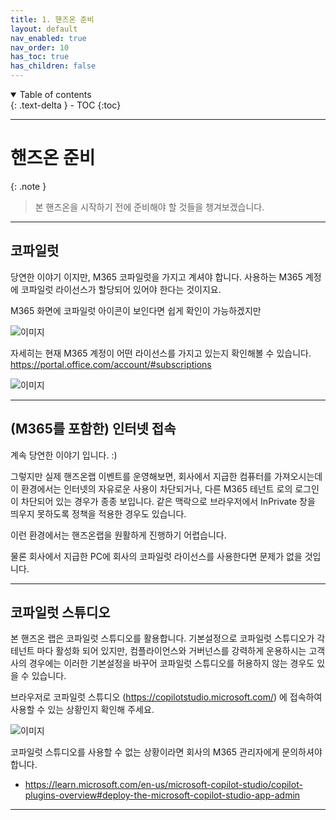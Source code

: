 ```yaml
---
title: 1. 핸즈온 준비
layout: default
nav_enabled: true
nav_order: 10
has_toc: true
has_children: false
---
```


<details open markdown="block">
  <summary>
    Table of contents
  </summary>
  {: .text-delta }
- TOC
{:toc}
</details>

---

# 핸즈온 준비

{: .note }
> 본 핸즈온을 시작하기 전에 준비해야 할 것들을 챙겨보겠습니다.

---

## 코파일럿 

당연한 이야기 이지만, M365 코파일럿을 가지고 계셔야 합니다. 사용하는 M365 계정에 코파일럿 라이선스가 할당되어 있어야 한다는 것이지요. 

M365 화면에 코파일럿 아이콘이 보인다면 쉽게 확인이 가능하겠지만

![이미지](../assets/10/10-01.png)

자세히는 현재 M365 계정이 어떤 라이선스를 가지고 있는지 확인해볼 수 있습니다.
https://portal.office.com/account/#subscriptions 

![이미지](../assets/10/10-02.png)

---

## (M365를 포함한) 인터넷 접속

계속 당연한 이야기 입니다. :) 

그렇지만 실제 핸즈온랩 이벤트를 운영해보면, 회사에서 지급한 컴퓨터를 가져오시는데 이 환경에서는 인터넷의 자유로운 사용이 차단되거나, 다른 M365 테넌트 로의 로그인이 차단되어 있는 경우가 종종 보입니다. 같은 맥락으로 브라우저에서 InPrivate 창을 띄우지 못하도록 정책을 적용한 경우도 있습니다. 

이런 환경에서는 핸즈온랩을 원활하게 진행하기 어렵습니다.

물론 회사에서 지급한 PC에 회사의 코파일럿 라이선스를 사용한다면 문제가 없을 것입니다.

---

## 코파일럿 스튜디오

본 핸즈온 랩은 코파일럿 스튜디오를 활용합니다. 기본설정으로 코파일럿 스튜디오가 각 테넌트 마다 활성화 되어 있지만, 컴플라이언스와 거버넌스를 강력하게 운용하시는 고객사의 경우에는 이러한 기본설정을 바꾸어 코파일럿 스튜디오를 허용하지 않는 경우도 있을 수 있습니다.

브라우저로 코파일럿 스튜디오 (https://copilotstudio.microsoft.com/) 에 접속하여 사용할 수 있는 상황인지 확인해 주세요.

![이미지](../assets/10/10-03.png)

코파일럿 스튜디오를 사용할 수 없는 상황이라면 회사의 M365 관리자에게 문의하셔야 합니다.

- https://learn.microsoft.com/en-us/microsoft-copilot-studio/copilot-plugins-overview#deploy-the-microsoft-copilot-studio-app-admin

---


